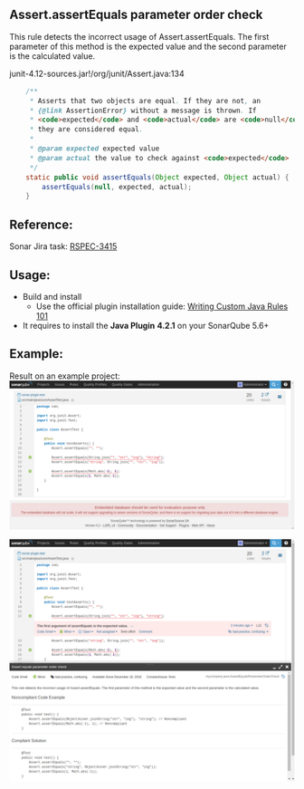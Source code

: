 ## Assert.assertEquals parameter order check
This rule detects the incorrect usage of Assert.assertEquals. The first parameter of this method is the expected
    value and the second parameter is the calculated value.

junit-4.12-sources.jar!/org/junit/Assert.java:134
```java
    /**
     * Asserts that two objects are equal. If they are not, an
     * {@link AssertionError} without a message is thrown. If
     * <code>expected</code> and <code>actual</code> are <code>null</code>,
     * they are considered equal.
     *
     * @param expected expected value
     * @param actual the value to check against <code>expected</code>
     */
    static public void assertEquals(Object expected, Object actual) {
        assertEquals(null, expected, actual);
    }
```
## Reference:
 Sonar Jira task: [RSPEC-3415](https://jira.sonarsource.com/browse/RSPEC-3415)

## Usage:
* Build and install
  * Use the official plugin installation guide: [Writing Custom Java Rules 101](http://docs.sonarqube.org/display/PLUG/Writing+Custom+Java+Rules+101)
* It requires to install the **Java Plugin** **4.2.1** on your SonarQube 5.6+

## Example:

Result on an example project:
![rule only underline](screenshot1_collapsed.png)

![rule with description](screenshot1_expanded.png)
